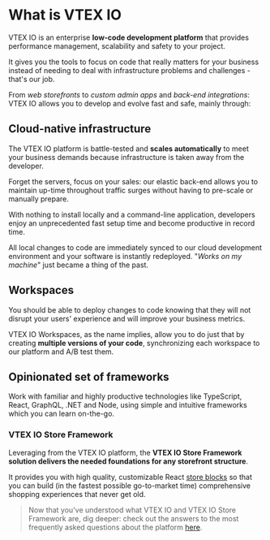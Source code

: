 # What is VTEX IO

VTEX IO is an enterprise **low-code development platform** that provides performance management, scalability and safety to your project. 

It gives you the tools to focus on code that really matters for your business instead of needing to deal with infrastructure problems and challenges - that's our job.  

From *web storefronts* to *custom admin apps* and *back-end integrations*: VTEX IO allows you to develop and evolve fast and safe, mainly through: 

## Cloud-native infrastructure 

The VTEX IO platform is battle-tested and **scales automatically** to meet your business demands because infrastructure is taken away from the developer. 

Forget the servers, focus on your sales: our elastic back-end allows you to maintain up-time throughout traffic surges without having to pre-scale or manually prepare.

With nothing to install locally and a command-line application, developers enjoy an unprecedented fast setup time and become productive in record time.

All local changes to code are immediately synced to our cloud development environment and your software is instantly redeployed. "*Works on my machine*" just became a thing of the past. 

## Workspaces

You should be able to deploy changes to code knowing that they will not disrupt your users' experience and will improve your business metrics. 

VTEX IO Workspaces, as the name implies, allow you to do just that by creating **multiple versions of your code**, synchronizing each workspace to our platform and A/B test them.

## Opinionated set of frameworks

Work with familiar and highly productive technologies like TypeScript, React, GraphQL, .NET and Node, using simple and intuitive frameworks which you can learn on-the-go. 

### VTEX IO Store Framework

Leveraging from the VTEX IO platform, the **VTEX IO Store Framework solution delivers the needed foundations for any storefront structure**. 

It provides you with high quality, customizable React [store blocks](https://vtex.io/docs/components/all) so that you can build (in the fastest possible go-to-market time) comprehensive shopping experiences that never get old.

> Now that you've understood what VTEX IO and VTEX IO Store Framework are, dig deeper: check out the answers to the most frequently asked questions about the platform [here](https://developers.vtex.com/vtex-developer-docs/docs/vtex-io-documentation-frequently-asked-questions).
